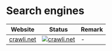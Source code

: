 # Search engines

|Website|Status|Remark|
|-|-|-|
|[crawli.net](https://crawli.net/)|[![crawli.net](https://img.shields.io/website?down_color=red&down_message=offline&up_color=green&up_message=online&url=https%3A%2F%2Fcrawli.net)](https://crawli.net/)|-|
